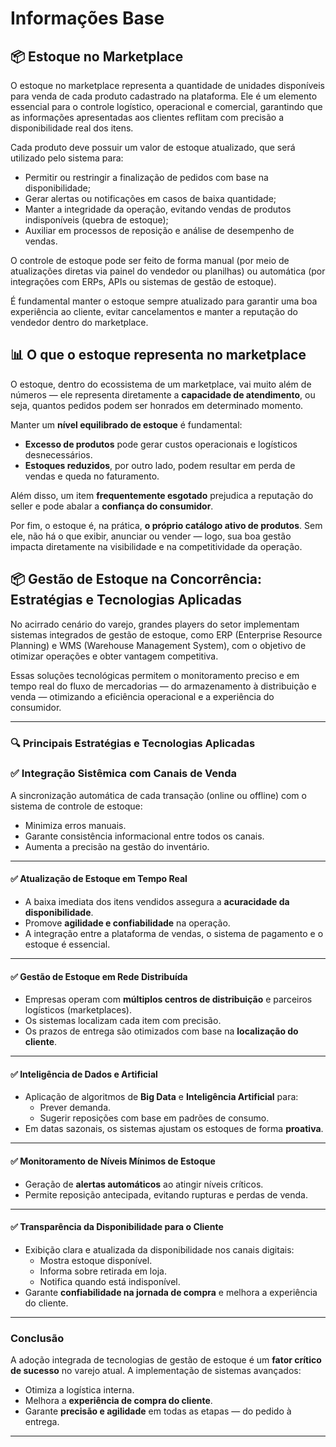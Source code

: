 # Informações Base

## 📦 Estoque no Marketplace

O estoque no marketplace representa a quantidade de unidades disponíveis para venda de cada produto cadastrado na plataforma. Ele é um elemento essencial para o controle logístico, operacional e comercial, garantindo que as informações apresentadas aos clientes reflitam com precisão a disponibilidade real dos itens.

Cada produto deve possuir um valor de estoque atualizado, que será utilizado pelo sistema para:

- Permitir ou restringir a finalização de pedidos com base na disponibilidade;
- Gerar alertas ou notificações em casos de baixa quantidade;
- Manter a integridade da operação, evitando vendas de produtos indisponíveis (quebra de estoque);
- Auxiliar em processos de reposição e análise de desempenho de vendas.

O controle de estoque pode ser feito de forma manual (por meio de atualizações diretas via painel do vendedor ou planilhas) ou automática (por integrações com ERPs, APIs ou sistemas de gestão de estoque).

É fundamental manter o estoque sempre atualizado para garantir uma boa experiência ao cliente, evitar cancelamentos e manter a reputação do vendedor dentro do marketplace.

## 📊 O que o estoque representa no marketplace

O estoque, dentro do ecossistema de um marketplace, vai muito além de números — ele representa diretamente a **capacidade de atendimento**, ou seja, quantos pedidos podem ser honrados em determinado momento.

Manter um **nível equilibrado de estoque** é fundamental:

- **Excesso de produtos** pode gerar custos operacionais e logísticos desnecessários.
- **Estoques reduzidos**, por outro lado, podem resultar em perda de vendas e queda no faturamento.

Além disso, um item **frequentemente esgotado** prejudica a reputação do seller e pode abalar a **confiança do consumidor**.

Por fim, o estoque é, na prática, **o próprio catálogo ativo de produtos**. Sem ele, não há o que exibir, anunciar ou vender — logo, sua boa gestão impacta diretamente na visibilidade e na competitividade da operação.

## 📦 Gestão de Estoque na Concorrência: Estratégias e Tecnologias Aplicadas

No acirrado cenário do varejo, grandes players do setor implementam sistemas integrados de gestão de estoque, como ERP (Enterprise Resource Planning) e WMS (Warehouse Management System), com o objetivo de otimizar operações e obter vantagem competitiva.

Essas soluções tecnológicas permitem o monitoramento preciso e em tempo real do fluxo de mercadorias — do armazenamento à distribuição e venda — otimizando a eficiência operacional e a experiência do consumidor.

---

### 🔍 Principais Estratégias e Tecnologias Aplicadas

### ✅ Integração Sistêmica com Canais de Venda

A sincronização automática de cada transação (online ou offline) com o sistema de controle de estoque:

- Minimiza erros manuais.
- Garante consistência informacional entre todos os canais.
- Aumenta a precisão na gestão do inventário.

---

#### ✅ Atualização de Estoque em Tempo Real

- A baixa imediata dos itens vendidos assegura a **acuracidade da disponibilidade**.
- Promove **agilidade e confiabilidade** na operação.
- A integração entre a plataforma de vendas, o sistema de pagamento e o estoque é essencial.

---

#### ✅ Gestão de Estoque em Rede Distribuída

- Empresas operam com **múltiplos centros de distribuição** e parceiros logísticos (marketplaces).
- Os sistemas localizam cada item com precisão.
- Os prazos de entrega são otimizados com base na **localização do cliente**.

---

#### ✅ Inteligência de Dados e Artificial

- Aplicação de algoritmos de **Big Data** e **Inteligência Artificial** para:
  - Prever demanda.
  - Sugerir reposições com base em padrões de consumo.
- Em datas sazonais, os sistemas ajustam os estoques de forma **proativa**.

---

#### ✅ Monitoramento de Níveis Mínimos de Estoque

- Geração de **alertas automáticos** ao atingir níveis críticos.
- Permite reposição antecipada, evitando rupturas e perdas de venda.

---

#### ✅ Transparência da Disponibilidade para o Cliente

- Exibição clara e atualizada da disponibilidade nos canais digitais:
  - Mostra estoque disponível.
  - Informa sobre retirada em loja.
  - Notifica quando está indisponível.
- Garante **confiabilidade na jornada de compra** e melhora a experiência do cliente.

---

### Conclusão

A adoção integrada de tecnologias de gestão de estoque é um **fator crítico de sucesso** no varejo atual. A implementação de sistemas avançados:

- Otimiza a logística interna.
- Melhora a **experiência de compra do cliente**.
- Garante **precisão e agilidade** em todas as etapas — do pedido à entrega.

---
